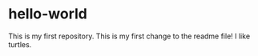 # hello-world
This is my first repository.
This is my first change to the readme file! I like turtles.
